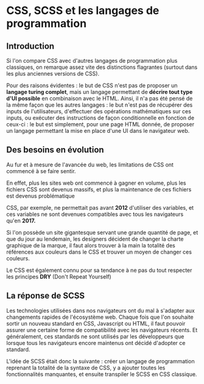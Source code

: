 # CSS, SCSS et les langages de programmation

## Introduction

Si l'on compare CSS avec d'autres langages de programmation plus classiques, on remarque assez vite des distinctions flagrantes (surtout dans les plus anciennes versions de CSS).

Pour des raisons évidentes : le but de CSS n'est pas de proposer un **langage turing complet**, mais un langage permettant de **décrire tout type d'UI possible** en combinaison avec le HTML. Ainsi, il n'a pas été pensé de la même façon que les autres langages : le but n'est pas de récupérer des inputs de l'utilisateurs, d'effectuer des opérations mathématiques sur ces inputs, ou exécuter des instructions de façon conditionnelle en fonction de ceux-ci : le but est simplement, pour une page HTML donnée, de proposer un langage permettant la mise en place d'une UI dans le navigateur web.

## Des besoins en évolution

Au fur et à mesure de l'avancée du web, les limitations de CSS ont commencé à se faire sentir.

En effet, plus les sites web ont commencé à gagner en volume, plus les fichiers CSS sont devenus massifs, et plus la maintenance de ces fichiers est devenus problématique

CSS, par exemple, ne permettait pas avant **2012** d'utiliser des variables, et ces variables ne sont devenues compatibles avec tous les navigateurs qu'en **2017.**

Si l'on possède un site gigantesque servant une grande quantité de page, et que du jour au lendemain, les designers décident de changer la charte graphique de la marque, il faut alors trouver à la main la totalité des références aux couleurs dans le CSS et trouver un moyen de changer ces couleurs.

Le CSS est également connu pour sa tendance à ne pas du tout respecter les principes **DRY** (Don't Repeat Yourself)

## La réponse de SCSS

Les technologies utilisées dans nos navigateurs ont du mal à s'adapter aux changements rapides de l'écosystème web. Chaque fois que l'on souhaite sortir un nouveau standard en CSS, Javascript ou HTML, il faut pouvoir assurer une certaine forme de compatibilité avec les navigateurs récents. Et généralement, ces standards ne sont utilisés par les développeurs que lorsque tous les navigateurs encore maintenus ont décidé d'adopter ce standard.

L'idée de SCSS était donc la suivante : créer un langage de programmation reprenant la totalité de la syntaxe de CSS, y a ajouter toutes les fonctionnalités manquantes, et ensuite transpiler le SCSS en CSS classique.





